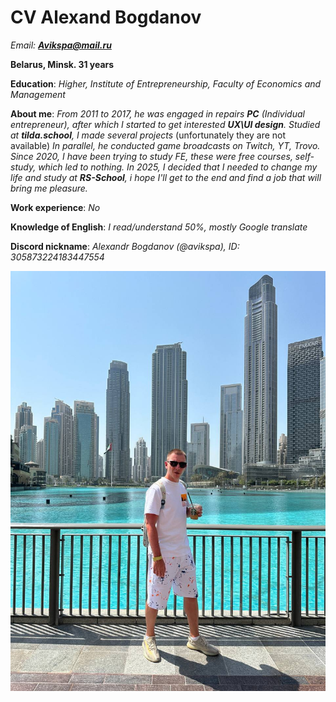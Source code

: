 # CV Alexand Bogdanov

_Email: **Avikspa@mail.ru**_

__Belarus, Minsk.  31 years__

__Education__: _Higher, Institute of Entrepreneurship, Faculty of Economics and Management_

__About me__: 
_From 2011 to 2017, he was engaged in repairs __PC__ (Individual entrepreneur), after which I started to get interested __UX\UI design__._
_Studied at __tilda.school__,_ _I made several projects_ (unfortunately they are not available)
_In parallel, he conducted game broadcasts on Twitch, YT, Trovo. Since 2020, I have been trying to study FE, these were free courses, self-study, which led to nothing._
_In 2025, I decided that I needed to change my life and study at __RS-School__, i hope I'll get to the end and find a job that will bring me pleasure._

__Work experience__: _No_

__Knowledge of English__: _I read/understand 50%, mostly Google translate_

__Discord nickname__: _Alexandr Bogdanov (@avikspa),  ID: 305873224183447554_

![photo](/iam.jpg)
